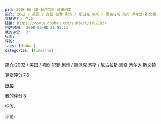 ```yaml
---
pid: 2008-06-08-看过电影-改编剧本
简介: 2002 / 美国 / 喜剧 犯罪 剧情 / 斯派克·琼斯 / 尼古拉斯·凯奇 蒂尔达·斯文顿
豆瓣评分: '7.6'
链接: https://movie.douban.com/subject/1302193/
创建时间: '2008-06-08 21:05:51'
我的评分: '3'
标签:
评论:
tags: [douban]
categories: [timeline]
---
```

简介:2002 / 美国 / 喜剧 犯罪 剧情 / 斯派克·琼斯 / 尼古拉斯·凯奇 蒂尔达·斯文顿

豆瓣评分:7.6

[链接](https://movie.douban.com/subject/1302193/)

我的评分:3

标签:

评论:

